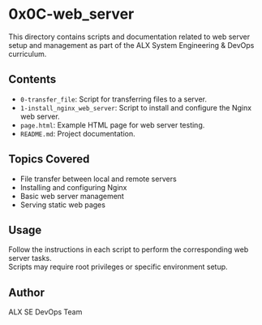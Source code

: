 # 0x0C-web_server

This directory contains scripts and documentation related to web server setup and management as part of the ALX System Engineering & DevOps curriculum.

## Contents

- `0-transfer_file`: Script for transferring files to a server.
- `1-install_nginx_web_server`: Script to install and configure the Nginx web server.
- `page.html`: Example HTML page for web server testing.
- `README.md`: Project documentation.

## Topics Covered

- File transfer between local and remote servers
- Installing and configuring Nginx
- Basic web server management
- Serving static web pages

## Usage

Follow the instructions in each script to perform the corresponding web server tasks.  
Scripts may require root privileges or specific environment setup.

## Author

ALX SE DevOps Team
